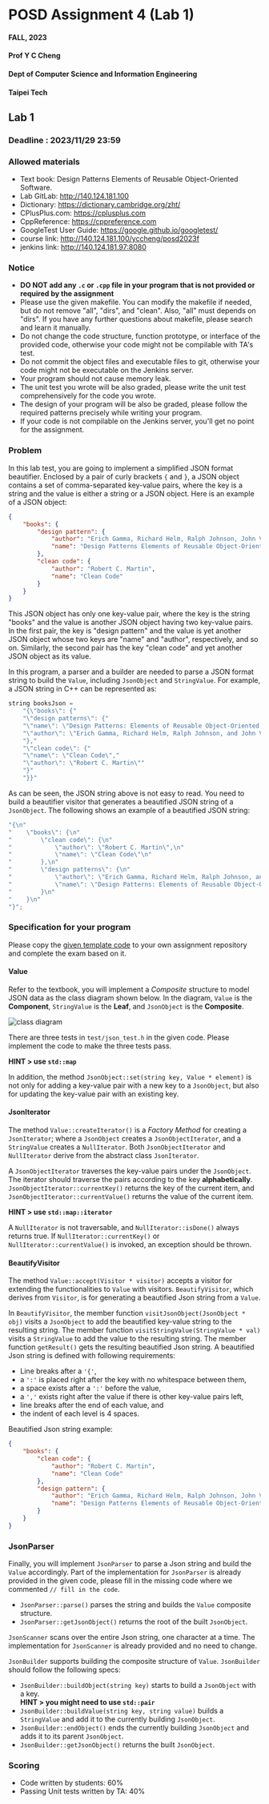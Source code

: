 # POSD Assignment 4 (Lab 1)

#### FALL, 2023

#### Prof Y C Cheng

#### Dept of Computer Science and Information Engineering

#### Taipei Tech

## Lab 1

### Deadline : 2023/11/29 23:59

### Allowed materials

- Text book: Design Patterns Elements of Reusable Object-Oriented Software.
- Lab GitLab: http://140.124.181.100
- Dictionary: https://dictionary.cambridge.org/zht/
- CPlusPlus.com: https://cplusplus.com
- CppReference: https://cppreference.com
- GoogleTest User Guide: https://google.github.io/googletest/
- course link: http://140.124.181.100/yccheng/posd2023f
- jenkins link: http://140.124.181.97:8080

### Notice

* **DO NOT add any `.c` or `.cpp` file in your program that is not provided or required by the assignment**
* Please use the given makefile. You can modify the makefile if needed, but do not remove "all", "dirs", and "clean". Also, "all" must depends on "dirs". If you have any further questions about makefile, please search and learn it manually.
* Do not change the code structure, function prototype, or interface of the provided code, otherwise your code might not be compilable with TA's test.
* Do not commit the object files and executable files to git, otherwise your code might not be executable on the Jenkins server.
* Your program should not cause memory leak.
* The unit test you wrote will be also graded, please write the unit test comprehensively for the code you wrote.
* The design of your program will be also be graded, please follow the required patterns precisely while writing your program.
* If your code is not compilable on the Jenkins server, you'll get no point for the assignment.

### Problem

In this lab test, you are going to implement a simplified JSON format beautifier.
Enclosed by a pair of curly brackets `{` and `}`, a JSON object contains a set of comma-separated key-value pairs, where the key is a string and the value is either a string or a JSON object. Here is an example of a JSON object:

```json
{
    "books": {
        "design pattern": {
            "author": "Erich Gamma, Richard Helm, Ralph Johnson, John Vlissides",
            "name": "Design Patterns Elements of Reusable Object-Oriented Software"
        },
        "clean code": {
            "author": "Robert C. Martin",
            "name": "Clean Code"
        }
    }
}
```

This JSON object has only one key-value pair, where the key is the string "books" and the value is another JSON object having two key-value pairs. In the first pair, the key is "design pattern" and the value is yet another JSON object whose two keys are "name" and "author", respectively, and so on. Similarly, the second pair has the key "clean code" and yet another JSON object as its value.

In this program, a parser and a builder are needed to parse a JSON format string to build the `Value`, including `JsonObject` and `StringValue`. For example, a JSON string in C++ can be represented as:

```c++
string booksJson = 
    "{\"books\": {"
    "\"design patterns\": {"
    "\"name\": \"Design Patterns: Elements of Reusable Object-Oriented Software\","
    "\"author\": \"Erich Gamma, Richard Helm, Ralph Johnson, and John Vlissides\""
    "},"
    "\"clean code\": {"
    "\"name\": \"Clean Code\","
    "\"author\": \"Robert C. Martin\""
    "}"
    "}}"
```

As can be seen, the JSON string above is not easy to read. You need to build a beautifier visitor that generates a beautified JSON string of a `JsonObject`. The following shows an example of a beautified JSON string:

```c++
"{\n"
"    \"books\": {\n"
"        \"clean code\": {\n"
"            \"author\": \"Robert C. Martin\",\n"
"            \"name\": \"Clean Code\"\n"
"        },\n"
"        \"design patterns\": {\n"
"            \"author\": \"Erich Gamma, Richard Helm, Ralph Johnson, and John Vlissides\",\n"
"            \"name\": \"Design Patterns: Elements of Reusable Object-Oriented Software\"\n"
"        }\n"
"    }\n"
"}";
```

### Specification for your program

Please copy the [given template code](./given_code) to your own assignment repository and complete the exam based on it.

#### Value

Refer to the textbook, you will implement a *Composite* structure to model JSON data as the class diagram shown below. In the diagram, `Value` is the **Component**, `StringValue` is the **Leaf**, and `JsonObject` is the **Composite**. 

![class diagram](img/json_class_diagram.png)

There are three tests in `test/json_test.h` in the given code. Please implement the code to make the three tests pass.

**HINT > use `std::map`**

In addition, the method `JsonObject::set(string key, Value * element)` is not only for adding a key-value pair with a new key to a `JsonObject`, but also for updating the key-value pair with an existing key.

#### JsonIterator

The method `Value::createIterator()` is a *Factory Method* for creating a `JsonIterator`; where a `JsonObject` creates a `JsonObjectIterator`, and a `StringValue` creates a `NullIterator`. Both `JsonObjectIterator` and `NullIterator` derive from the abstract class `JsonIterator`.

A `JsonObjectIterator` traverses the key-value pairs under the `JsonObject`. The iterator should traverse the pairs according to the key **alphabetically**. `JsonObjectIterator::currentKey()` returns the key of the current item, and `JsonObjectIterator::currentValue()` returns the value of the current item.

**HINT > use `std::map::iterator`**

A `NullIterator` is not traversable, and `NullIterator::isDone()` always returns true. If `NullIterator::currentKey()` or `NullIterator::currentValue()` is invoked, an exception should be thrown.

#### BeautifyVisitor

The method `Value::accept(Visitor * visitor)` accepts a visitor for extending the functionalities to `Value` with visitors. `BeautifyVisitor`, which derives from `Visitor`, is for generating a beautified Json string from a `Value`.

In `BeautifyVisitor`, the member function `visitJsonObject(JsonObject * obj)` visits a `JsonObject` to add the beautified key-value string to the resulting string. The member function `visitStringValue(StringValue * val)` visits a `StringValue` to add the value to the resulting string. The member function `getResult()` gets the resulting beautified Json string. A beautified Json string is defined with following requirements:

- Line breaks after a `'{'`,
- a `':'` is placed right after the key with no whitespace between them,
- a space exists after a `':'` before the value,
- a `','` exists right after the value if there is other key-value pairs left,
- line breaks after the end of each value, and
- the indent of each level is 4 spaces.

Beautified Json string example:

```json
{
    "books": {
        "clean code": {
            "author": "Robert C. Martin",
            "name": "Clean Code"
        },
        "design pattern": {
            "author": "Erich Gamma, Richard Helm, Ralph Johnson, John Vlissides",
            "name": "Design Patterns Elements of Reusable Object-Oriented Software"
        }
    }
}
```

### JsonParser

Finally, you will implement `JsonParser` to parse a Json string and build the `Value` accordingly. Part of the implementation for `JsonParser` is already provided in the given code, please fill in the missing code where we commented `// fill in the code`.

- `JsonParser::parse()` parses the string and builds the `Value` composite structure.
- `JsonParser::getJsonObject()` returns the root of the built `JsonObject`.

`JsonScanner` scans over the entire Json string, one character at a time. The implementation for `JsonScanner` is already provided and no need to change.

`JsonBuilder` supports building the composite structure of `Value`. `JsonBuilder` should follow the following specs:

- `JsonBuilder::buildObject(string key)` starts to build a `JsonObject` with a key.  
  **HINT > you might need to use `std::pair`**
- `JsonBuilder::buildValue(string key, string value)` builds a `StringValue` and add it to the currently building `JsonObject`.
- `JsonBuilder::endObject()` ends the currently building `JsonObject` and adds it to its parent `JsonObject`.
- `JsonBuilder::getJsonObject()` returns the built `JsonObject`.

### Scoring

* Code written by students: 60%
* Passing Unit tests written by TA: 40%
